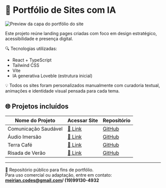 # 🧠 Portfólio de Sites com IA
![Preview da capa do portfólio do site](.github/images/capadoportifoliodosite.png)




Este projeto reúne landing pages criadas com foco em design estratégico, acessibilidade e presença digital.

🔍 Tecnologias utilizadas:
- React + TypeScript
- Tailwind CSS
- Vite
- IA generativa Loveble (estrutura inicial)

💡 Todos os sites foram personalizados manualmente com curadoria textual, animações e identidade visual pensada para cada tema.

## 🌐 Projetos incluídos

| Nome do Projeto | Acessar Site | Repositório |
|-----------------|--------------|-------------|
| Comunicação Saudável | [🔗 Link](https://comunicaosaudavel.netlify.app) | [GitHub](https://github.com/Meirian-Santos/comunicacao-saudavel) |
| Áudio Imersão | [🔗 Link](https://audioimersao.netlify.app) | [GitHub](https://github.com/Meirian-Santos/audio-imersao) |
| Terra Café | [🔗 Link](https://terra-cafe.netlify.app) | [GitHub](https://github.com/Meirian-Santos/terra-cafe) |
| Risada de Verão | [🔗 Link](https://risada-de-verao.netlify.app) | [GitHub](https://github.com/Meirian-Santos/risada-de-verao) |

---

📌 Repositório público para fins de portfólio.  
Para uso comercial ou adaptação, entre em contato: **meirian.codes@gmail.com/ (19)99130-4932**
